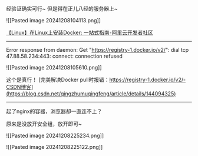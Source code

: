 
经验证确实可行~
但是得在正儿八经的服务器上~

![[Pasted image 20241208104113.png]]

[【Linux】在Linux上安装Docker: 一站式指南-阿里云开发者社区](https://developer.aliyun.com/article/1457025)


---
Error response from daemon: Get "https://registry-1.docker.io/v2/": dial tcp 47.88.58.234:443: connect: connection refused

![[Pasted image 20241208105610.png]]

这个是真行！
[完美解决Docker pull时报错：https://registry-1.docker.io/v2/-CSDN博客](https://blog.csdn.net/qingzhumuqingfeng/article/details/144094325)

---

起了nginx的容器，浏览器却一直连不上？

原来是没放开安全组，放开即可~

![[Pasted image 20241208225234.png]]

![[Pasted image 20241208225122.png]]
